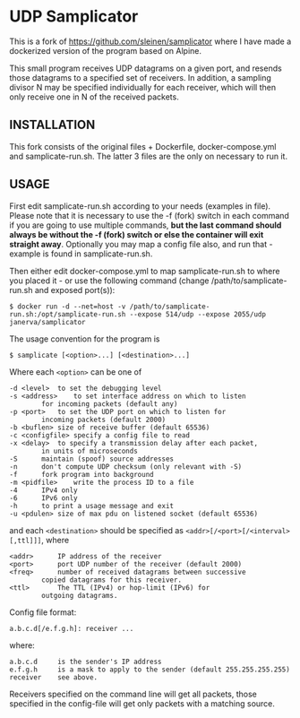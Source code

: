 UDP Samplicator
===============

This is a fork of https://github.com/sleinen/samplicator where I have made a dockerized version of the program based on Alpine.

This small program receives UDP datagrams on a given port, and resends those datagrams to a specified set of receivers. In addition, a sampling divisor N may be specified individually for each receiver, which will then only receive one in N of the received packets.

INSTALLATION
------------
This fork consists of the original files + Dockerfile, docker-compose.yml and samplicate-run.sh. The latter 3 files are the only on necessary to run it.

USAGE
-----
First edit samplicate-run.sh according to your needs (examples in file). Please note that it is necessary to use the -f (fork) switch in each command if you are going to use multiple commands, **but the last command should always be without the -f (fork) switch or else the container will exit straight away**. Optionally you may map a config file also, and run that - example is found in samplicate-run.sh.

Then either edit docker-compose.yml to map samplicate-run.sh to where you placed it - or use the following command (change /path/to/samplicate-run.sh and exposed port(s)):
```
$ docker run -d --net=host -v /path/to/samplicate-run.sh:/opt/samplicate-run.sh --expose 514/udp --expose 2055/udp janerva/samplicator
```


The usage convention for the program is

	$ samplicate [<option>...] [<destination>...]

Where each `<option>` can be one of

	-d <level>	to set the debugging level
	-s <address>	to set interface address on which to listen
			for incoming packets (default any)
	-p <port>	to set the UDP port on which to listen for
			incoming packets (default 2000)
	-b <buflen>	size of receive buffer (default 65536)
	-c <configfile>	specify a config file to read
	-x <delay>	to specify a transmission delay after each packet,
		    in units of	microseconds
	-S		maintain (spoof) source addresses
	-n		don't compute UDP checksum (only relevant with -S)
	-f		fork program into background
	-m <pidfile>	write the process ID to a file
	-4		IPv4 only
	-6		IPv6 only
	-h		to print a usage message and exit
	-u <pdulen>	size of max pdu on listened socket (default 65536)

and each `<destination>` should be specified as
`<addr>[/<port>[/<interval>[,ttl]]]`, where

	<addr>		IP address of the receiver
	<port>		port UDP number of the receiver (default 2000)
	<freq>		number of received datagrams between successive
			copied datagrams for this receiver.
	<ttl>		The TTL (IPv4) or hop-limit (IPv6) for
			outgoing datagrams.

Config file format:

    a.b.c.d[/e.f.g.h]: receiver ...

where:

	a.b.c.d     is the sender's IP address
    e.f.g.h     is a mask to apply to the sender (default 255.255.255.255)
    receiver    see above.

Receivers specified on the command line will get all packets, those
specified in the config-file will get only packets with a matching
source.
